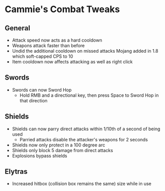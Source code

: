 # Cammie's Combat Tweaks

## General
- Attack speed now acts as a hard cooldown
- Weapons attack faster than before
- Undid the additional cooldown on missed attacks Mojang added in 1.8 which soft-capped CPS to 10
- Item cooldown now affects attacking as well as right click

## Swords
- Swords can now Sword Hop
  - Hold RMB and a directional key, then press Space to Sword Hop in that direction

## Shields
- Shields can now parry direct attacks within 1/10th of a second of being used
  - Parried attacks disable the attacker's weapons for 2 seconds
- Shields now only protect in a 100 degree arc
- Shields only block 5 damage from direct attacks
- Explosions bypass shields

## Elytras
- Increased hitbox (collision box remains the same) size while in use
